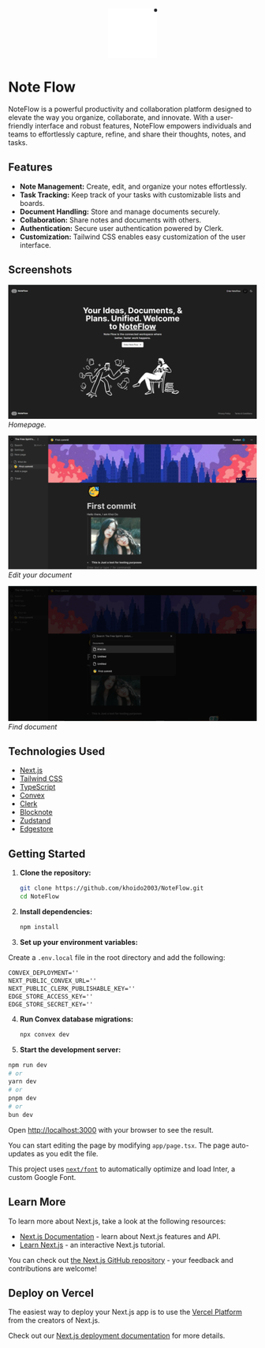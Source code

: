 <p align="center">
  <img src="./public/logo-dark.svg" alt="Auth logo" width="100" height="100">
</p>

# Note Flow

NoteFlow is a powerful productivity and collaboration platform designed to elevate the way you organize, collaborate, and innovate. With a user-friendly interface and robust features, NoteFlow empowers individuals and teams to effortlessly capture, refine, and share their thoughts, notes, and tasks.

## Features

- **Note Management:** Create, edit, and organize your notes effortlessly.
- **Task Tracking:** Keep track of your tasks with customizable lists and boards.
- **Document Handling:** Store and manage documents securely.
- **Collaboration:** Share notes and documents with others.
- **Authentication:** Secure user authentication powered by Clerk.
- **Customization:** Tailwind CSS enables easy customization of the user interface.

## Screenshots

![Screenshot 1](screenshots/p-1.png)
_Homepage._

![Screenshot 2](screenshots/p-2.png)
_Edit your document_

![Screenshot 3](screenshots/p-3.png)
_Find document_

## Technologies Used

- [Next.js](https://nextjs.org/)
- [Tailwind CSS](https://tailwindcss.com/)
- [TypeScript](https://www.typescriptlang.org/)
- [Convex](https://convex.netlify.app/)
- [Clerk](https://clerk.dev/)
- [Blocknote](https://blocknote.app/)
- [Zudstand](https://zudstand.com/)
- [Edgestore](https://edgestore.io/)

## Getting Started

1. **Clone the repository:**

   ```bash
   git clone https://github.com/khoido2003/NoteFlow.git
   cd NoteFlow
   ```

2. **Install dependencies:**

   ```bash
   npm install
   ```

3. **Set up your environment variables:**

Create a `.env.local` file in the root directory and add the following:

```env
CONVEX_DEPLOYMENT=''
NEXT_PUBLIC_CONVEX_URL=''
NEXT_PUBLIC_CLERK_PUBLISHABLE_KEY=''
EDGE_STORE_ACCESS_KEY=''
EDGE_STORE_SECRET_KEY=''
```

4. **Run Convex database migrations:**

   ```bash
   npx convex dev
   ```

5. **Start the development server:**

```bash
npm run dev
# or
yarn dev
# or
pnpm dev
# or
bun dev
```

Open [http://localhost:3000](http://localhost:3000) with your browser to see the result.

You can start editing the page by modifying `app/page.tsx`. The page auto-updates as you edit the file.

This project uses [`next/font`](https://nextjs.org/docs/basic-features/font-optimization) to automatically optimize and load Inter, a custom Google Font.

## Learn More

To learn more about Next.js, take a look at the following resources:

- [Next.js Documentation](https://nextjs.org/docs) - learn about Next.js features and API.
- [Learn Next.js](https://nextjs.org/learn) - an interactive Next.js tutorial.

You can check out [the Next.js GitHub repository](https://github.com/vercel/next.js/) - your feedback and contributions are welcome!

## Deploy on Vercel

The easiest way to deploy your Next.js app is to use the [Vercel Platform](https://vercel.com/new?utm_medium=default-template&filter=next.js&utm_source=create-next-app&utm_campaign=create-next-app-readme) from the creators of Next.js.

Check out our [Next.js deployment documentation](https://nextjs.org/docs/deployment) for more details.
